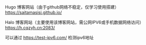 Hugo 博客网站（由于github网络不稳定，仅学习使用搭建）
https://saitamasisi.github.io/

Halo 博客网站（主要使用该博客网站，需公网IPV6或手机数据网络访问）
https://h.cqzyh.cn:2083/

可以通过 https://test-ipv6.com/ 检测ipv6地址
